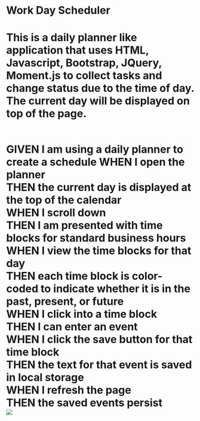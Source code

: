 <h1>Work Day Scheduler<h1>
This is a daily planner like application that uses HTML, Javascript, Bootstrap, JQuery, Moment.js to collect tasks and change status due to the time of day.  The current day will be displayed on top of the page.</p>
<br>
GIVEN I am using a daily planner to create a schedule
WHEN I open the planner<br>
THEN the current day is displayed at the top of the calendar<br>
WHEN I scroll down<br>
THEN I am presented with time blocks for standard business hours<br>
WHEN I view the time blocks for that day<br>
THEN each time block is color-coded to indicate whether it is in the past, present, or future<br>
WHEN I click into a time block<br>
THEN I can enter an event<br>
WHEN I click the save button for that time block<br>
THEN the text for that event is saved in local storage<br>
WHEN I refresh the page<br>
THEN the saved events persist<br>

<img src="https://i.imgur.com/SQ9btEb.png">